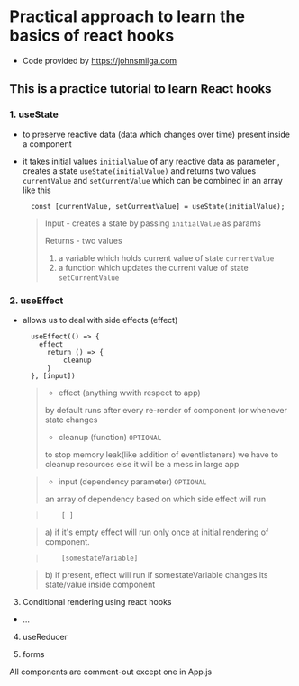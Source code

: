 # Practical approach to learn the basics of react hooks

- Code provided by https://johnsmilga.com

## This is a practice tutorial to learn React hooks

### 1. useState

- to preserve reactive data (data which changes over time) present inside a component

- it takes initial values `initialValue` of any reactive data as parameter , creates a state `useState(initialValue)` and returns two values `currentValue` and `setCurrentValue` which can be combined in an array like this

        const [currentValue, setCurrentValue] = useState(initialValue);

  > Input - creates a state by passing `initialValue` as params
  >
  > Returns - two values
  >
  > 1.  a variable which holds current value of state `currentValue`
  > 2.  a function which updates the current value of state `setCurrentValue`

### 2. useEffect

- allows us to deal with side effects (effect)

        useEffect(() => {
          effect
            return () => {
                cleanup
            }
        }, [input])

  > - effect (anything wwith respect to app)
  >
  > by default runs after every re-render of component (or whenever state changes
  >
  > - cleanup (function) `OPTIONAL`
  >
  > to stop memory leak(like addition of eventlisteners) we have to cleanup resources else it will be a mess in large app

  > - input (dependency parameter) `OPTIONAL`
  >
  > an array of dependency based on which side effect will run

  >         [ ]

  > a) if it's empty effect will run only once at initial rendering of component.

  >         [somestateVariable]

  > b) if present, effect will run if somestateVariable changes its state/value inside component

3. Conditional rendering using react hooks

- ...

4. useReducer

5. forms

All components are comment-out except one in App.js
